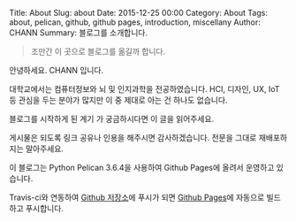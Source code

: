 Title: About
Slug: about
Date: 2015-12-25 00:00
Category: About
Tags: about, pelican, github, github pages, introduction, miscellany
Author: CHANN
Summary: 블로그를 소개합니다.

> 조만간 이 곳으로 블로그를 옮길까 합니다.

안녕하세요. CHANN 입니다.

대학교에서는 컴퓨터정보와 뇌 및 인지과학을 전공하였습니다.
HCI, 디자인, UX, IoT 등 관심을 두는 분야가 많지만 이 중 제대로 아는 건 하나도 없습니다.

블로그를 시작하게 된 계기 가 궁금하시다면 이 글을 읽어주세요.

게시물은 되도록 링크 공유나 인용을 해주시면 감사하겠습니다.
전문을 그대로 재배포하지는 말아주세요.

이 블로그는 Python Pelican 3.6.4을 사용하여 Github Pages에 올려서 운영하고 있습니다.

Travis-ci와 연동하여 [Github 저장소](https://github.com/channprj/channprj.github.io-source)에 푸시가 되면 [Github  Pages](https://github.com/channprj/channprj.github.io)에 자동으로 빌드하고 푸시합니다.

